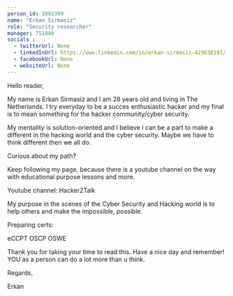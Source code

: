 ```yaml
---
person_id: 1092399
name: "Erkan Sirmasiz"
role: "Security researcher"
manager: 751040
socials :
  - twitterUrl: None
  - linkedInUrl: https://www.linkedin.com/in/erkan-sirmasiz-429038197/
  - facebookUrl: None
  - websiteUrl: None
---
```

Hello reader, 

My name is Erkan Sirmasiz and I am 28 years old and living in The Netherlands.  I try everyday to be a succes enthusiastic hacker and my final is to mean something for the hacker community/cyber security.

My mentality is solution-oriented and I believe I can be a part to make a different in the hacking world and the cyber security. Maybe we have to think different then we all do. 

Curious about my path? 

Keep following my page, because there is a youtube channel on the way with educational purpose lessons and more. 

Youtube channel: Hacker2Talk

My purpose in the scenes of the Cyber Security and Hacking world is to help others and make the impossible, possible. 

Preparing certs: 

eCCPT
OSCP 
OSWE

Thank you for taking your time to read this. Have a nice day and remember! YOU as a person can do a lot more than u think. 

Regards,

Erkan
